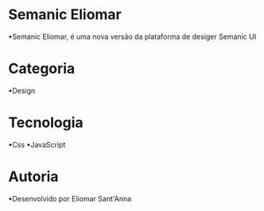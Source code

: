 # Semanic Eliomar
▪Semanic Eliomar, é uma nova versão da plataforma de desiger Semanic UI
# Categoria 
▪Design 
# Tecnologia 
▪Css
▪JavaScript 
# Autoria 
▪Desenvolvido por Eliomar Sant'Anna
